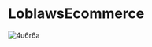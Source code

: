 # LoblawsEcommerce

![4u6r6a](https://user-images.githubusercontent.com/10080531/104855971-d042fd80-58dd-11eb-9e8a-e965ffe07584.gif)
